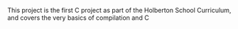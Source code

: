 This project is the first C project as part of the Holberton School Curriculum, and covers the very basics of compilation and C

